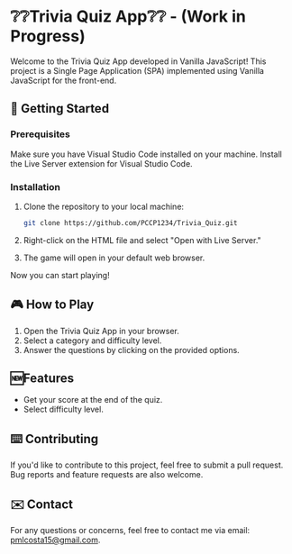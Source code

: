 # ❔❔Trivia Quiz App❔❔ - (Work in Progress)

Welcome to the Trivia Quiz App developed in Vanilla JavaScript! This project is a Single Page Application (SPA) implemented using Vanilla JavaScript for the front-end.

## 🚀 Getting Started

### Prerequisites

Make sure you have Visual Studio Code installed on your machine.
Install the Live Server extension for Visual Studio Code.

### Installation

1. Clone the repository to your local machine:

    ```bash
   git clone https://github.com/PCCP1234/Trivia_Quiz.git
    ```

2. Right-click on the HTML file and select "Open with Live Server."

3. The game will open in your default web browser.

Now you can start playing!

## 🎮 How to Play

1. Open the Trivia Quiz App in your browser.
2. Select a category and difficulty level.
3. Answer the questions by clicking on the provided options.


## 🆕Features

- Get your score at the end of the quiz.
- Select difficulty level.


## ⌨️ Contributing

If you'd like to contribute to this project, feel free to submit a pull request. Bug reports and feature requests are also welcome.

## ✉️ Contact

For any questions or concerns, feel free to contact me via email: pmlcosta15@gmail.com.
